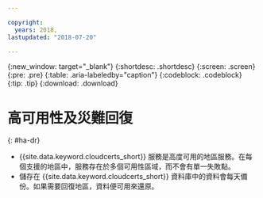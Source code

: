 ```yaml
---

copyright:
  years: 2018,
lastupdated: "2018-07-20"

---
```


{:new_window: target="_blank"}
{:shortdesc: .shortdesc}
{:screen: .screen}
{:pre: .pre}
{:table: .aria-labeledby="caption"}
{:codeblock: .codeblock}
{:tip: .tip}
{:download: .download}

# 高可用性及災難回復
{: #ha-dr}

* {{site.data.keyword.cloudcerts_short}} 服務是高度可用的地區服務。在每個支援的地區中，服務存在於多個可用性區域，而不會有單一失敗點。
* 儲存在 {{site.data.keyword.cloudcerts_short}} 資料庫中的資料會每天備份。如果需要回復地區，資料便可用來還原。
